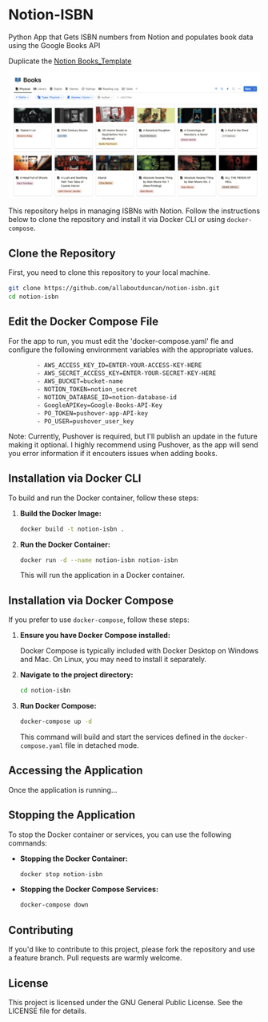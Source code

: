 # Notion-ISBN

 Python App that Gets ISBN numbers from Notion and populates book data using the Google Books API

 Duplicate the [Notion Books_Template](https://allaboutduncan.notion.site/3db8f153c5734fa883ea28030255a9df?v=c946f182c52d41a0bde3e96a237fb2a4&pvs=4)

 ![Library Example Image](/images/library.png)

This repository helps in managing ISBNs with Notion. Follow the instructions below to clone the repository and install it via Docker CLI or using `docker-compose`.

## Clone the Repository

First, you need to clone this repository to your local machine.

```bash
git clone https://github.com/allaboutduncan/notion-isbn.git
cd notion-isbn
```

## Edit the Docker Compose File

For the app to run,  you must edit the 'docker-compose.yaml' fle and configure the following environment variables with the appropriate values.

            - AWS_ACCESS_KEY_ID=ENTER-YOUR-ACCESS-KEY-HERE
            - AWS_SECRET_ACCESS_KEY=ENTER-YOUR-SECRET-KEY-HERE
            - AWS_BUCKET=bucket-name
            - NOTION_TOKEN=notion_secret
            - NOTION_DATABASE_ID=notion-database-id
            - GoogleAPIKey=Google-Books-API-Key
            - PO_TOKEN=pushover-app-API-key
            - PO_USER=pushover_user_key

Note: Currently, Pushover is required, but I'll publish an update in the future making it optional. I highly recommend using Pushover, as the app will send you error information if it encouters issues when adding books.

## Installation via Docker CLI

To build and run the Docker container, follow these steps:

1. **Build the Docker Image:**

   ```bash
   docker build -t notion-isbn .
   ```

2. **Run the Docker Container:**

   ```bash
   docker run -d --name notion-isbn notion-isbn
   ```

   This will run the application in a Docker container.

## Installation via Docker Compose

If you prefer to use `docker-compose`, follow these steps:

1. **Ensure you have Docker Compose installed:**

   Docker Compose is typically included with Docker Desktop on Windows and Mac. On Linux, you may need to install it separately.

2. **Navigate to the project directory:**

   ```bash
   cd notion-isbn
   ```

3. **Run Docker Compose:**

   ```bash
   docker-compose up -d
   ```

   This command will build and start the services defined in the `docker-compose.yaml` file in detached mode.

## Accessing the Application

Once the application is running...

## Stopping the Application

To stop the Docker container or services, you can use the following commands:

- **Stopping the Docker Container:**

  ```bash
  docker stop notion-isbn
  ```

- **Stopping the Docker Compose Services:**

  ```bash
  docker-compose down
  ```

## Contributing

If you'd like to contribute to this project, please fork the repository and use a feature branch. Pull requests are warmly welcome.

## License

This project is licensed under the GNU General Public License. See the LICENSE file for details.